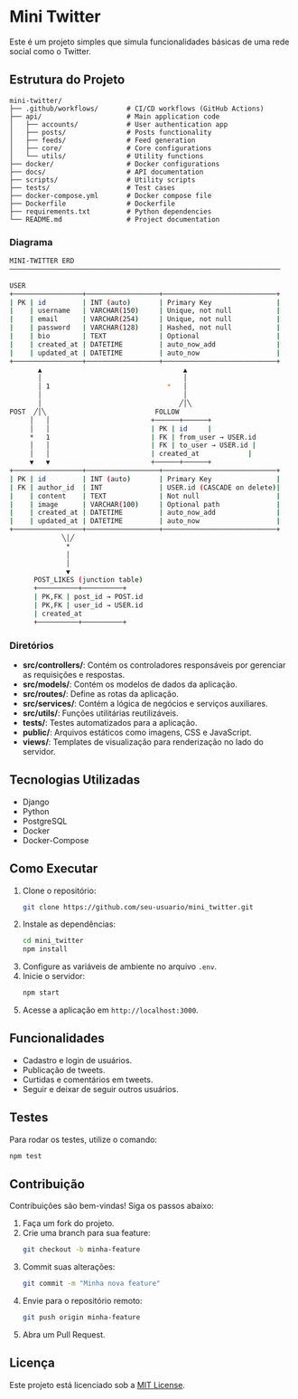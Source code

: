 # Mini Twitter

Este é um projeto simples que simula funcionalidades básicas de uma rede social como o Twitter.

## Estrutura do Projeto

```
mini-twitter/
├── .github/workflows/       # CI/CD workflows (GitHub Actions)
├── api/                     # Main application code
│   ├── accounts/            # User authentication app
│   ├── posts/               # Posts functionality
│   ├── feeds/               # Feed generation
│   ├── core/                # Core configurations
│   └── utils/               # Utility functions
├── docker/                  # Docker configurations
├── docs/                    # API documentation
├── scripts/                 # Utility scripts
├── tests/                   # Test cases
├── docker-compose.yml       # Docker compose file
├── Dockerfile               # Dockerfile
├── requirements.txt         # Python dependencies
└── README.md                # Project documentation
```

### Diagrama
```bash
MINI-TWITTER ERD
───────────────────────────────────────────────────────────────────

USER
+─────────────────+──────────────────+────────────────────────────+
| PK | id         | INT (auto)       | Primary Key                |
|    | username   | VARCHAR(150)     | Unique, not null           |
|    | email      | VARCHAR(254)     | Unique, not null           |
|    | password   | VARCHAR(128)     | Hashed, not null           |
|    | bio        | TEXT             | Optional                   |
|    | created_at | DATETIME         | auto_now_add               |
|    | updated_at | DATETIME         | auto_now                   |
+─────────────────+──────────────────+────────────────────────────+
       ▲                                   ▲
       │                                   │
       │ 1                             *   │
       │                                   │
       │                                  ╱│╲
POST  ╱│╲                           FOLLOW
     │   │                         +──────+──────+
     │   │                         | PK | id     |
     *   1                         | FK | from_user → USER.id
     │   │                         | FK | to_user → USER.id |
     │   │                         | created_at            |
     ▼   ▼                         +──────+──────+
+─────────────────+──────────────────+────────────────────────────+
| PK | id         | INT (auto)       | Primary Key                |
| FK | author_id  | INT              | USER.id (CASCADE on delete)|
|    | content    | TEXT             | Not null                   |
|    | image      | VARCHAR(100)     | Optional path              |
|    | created_at | DATETIME         | auto_now_add               |
|    | updated_at | DATETIME         | auto_now                   |
+─────────────────+──────────────────+────────────────────────────+
             ╲│╱
              *
              │
              │
              ▼
      POST_LIKES (junction table)
      +──────────+──────────+
      | PK,FK | post_id → POST.id
      | PK,FK | user_id → USER.id
      | created_at
      +──────────+──────────+
```

### Diretórios

- **src/controllers/**: Contém os controladores responsáveis por gerenciar as requisições e respostas.
- **src/models/**: Contém os modelos de dados da aplicação.
- **src/routes/**: Define as rotas da aplicação.
- **src/services/**: Contém a lógica de negócios e serviços auxiliares.
- **src/utils/**: Funções utilitárias reutilizáveis.
- **tests/**: Testes automatizados para a aplicação.
- **public/**: Arquivos estáticos como imagens, CSS e JavaScript.
- **views/**: Templates de visualização para renderização no lado do servidor.

## Tecnologias Utilizadas

- Django
- Python
- PostgreSQL
- Docker
- Docker-Compose

## Como Executar

1. Clone o repositório:
    ```bash
    git clone https://github.com/seu-usuario/mini_twitter.git
    ```
2. Instale as dependências:
    ```bash
    cd mini_twitter
    npm install
    ```
3. Configure as variáveis de ambiente no arquivo `.env`.
4. Inicie o servidor:
    ```bash
    npm start
    ```
5. Acesse a aplicação em `http://localhost:3000`.

## Funcionalidades

- Cadastro e login de usuários.
- Publicação de tweets.
- Curtidas e comentários em tweets.
- Seguir e deixar de seguir outros usuários.

## Testes

Para rodar os testes, utilize o comando:
```bash
npm test
```

## Contribuição

Contribuições são bem-vindas! Siga os passos abaixo:

1. Faça um fork do projeto.
2. Crie uma branch para sua feature:
    ```bash
    git checkout -b minha-feature
    ```
3. Commit suas alterações:
    ```bash
    git commit -m "Minha nova feature"
    ```
4. Envie para o repositório remoto:
    ```bash
    git push origin minha-feature
    ```
5. Abra um Pull Request.

## Licença

Este projeto está licenciado sob a [MIT License](LICENSE).